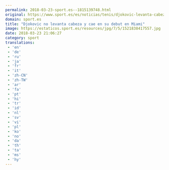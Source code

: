 ```yaml
---
permalink: 2018-03-23-sport.es--1815139748.html
original: https://www.sport.es/es/noticias/tenis/djokovic-levanta-cabeza-cae-debut-miami-6712604?utm_source=rss-noticias&utm_medium=feed&utm_campaign=tenis
domain: sport.es
title: "Djokovic no levanta cabeza y cae en su debut en Miami"
image: https://estaticos.sport.es/resources/jpg/7/5/1521838417557.jpg
date: 2018-03-23 21:06:27
category: sport
translations: 
 - 'en'
 - 'de'
 - 'ru'
 - 'ja'
 - 'fr'
 - 'it'
 - 'zh-CN'
 - 'zh-TW'
 - 'ar'
 - 'fa'
 - 'pt'
 - 'hi'
 - 'tr'
 - 'id'
 - 'nl'
 - 'sv'
 - 'vi'
 - 'pl'
 - 'ko'
 - 'no'
 - 'da'
 - 'th'
 - 'ta'
 - 'ms'
 - 'hy'
---
```


